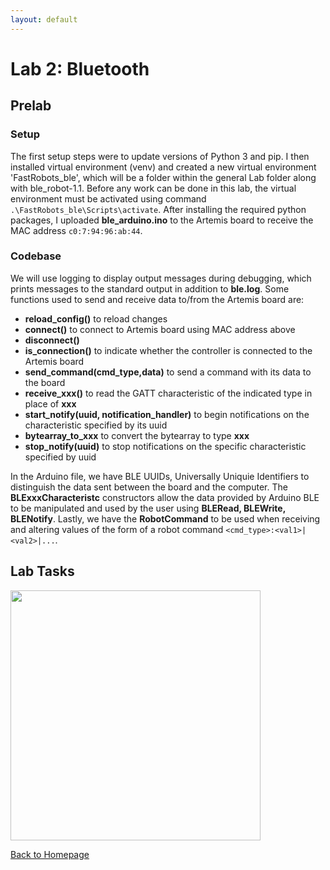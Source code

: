 ```yaml
---
layout: default
---
```


# Lab 2: Bluetooth

## Prelab

### Setup
The first setup steps were to update versions of Python 3 and pip. I then installed virtual environment (venv) and created a new virtual environment 'FastRobots_ble', which will be a folder within the general Lab folder along with ble_robot-1.1. Before any work can be done in this lab, the virtual environment must be activated using command `.\FastRobots_ble\Scripts\activate`. After installing the required python packages, I uploaded **ble_arduino.ino** to the Artemis board to receive the MAC address `c0:7:94:96:ab:44`.

### Codebase
We will use logging to display output messages during debugging, which prints messages to the standard output in addition to **ble.log**.
Some functions used to send and receive data to/from the Artemis board are:
* **reload_config()** to reload changes
* **connect()** to connect to Artemis board using MAC address above
* **disconnect()**
* **is_connection()** to indicate whether the controller is connected to the Artemis board
* **send_command(cmd_type,data)** to send a command with its data to the board
* **receive_xxx()** to read the GATT characteristic of the indicated type in place of **xxx**
* **start_notify(uuid, notification_handler)** to begin notifications on the characteristic specified by its uuid
* **bytearray_to_xxx** to convert the bytearray to type **xxx**
* **stop_notify(uuid)** to stop notifications on the specific characteristic specified by uuid

In the Arduino file, we have BLE UUIDs, Universally Uniquie Identifiers to distinguish the data sent between the board and the computer. The **BLExxxCharacteristc** constructors allow the data provided by Arduino BLE to be manipulated and used by the user using **BLERead, BLEWrite, BLENotify**. Lastly, we have the **RobotCommand** to be used when receiving and altering values of the form of a robot command `<cmd_type>:<val1>|<val2>|...`.

## Lab Tasks

<img src="/FastRobotsSP23/assets/images/construction.jpg" class="center" style="height: 400px;"/>

[Back to Homepage](../)
